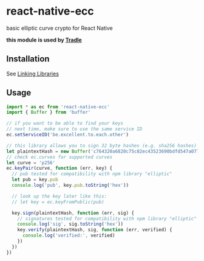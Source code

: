 # react-native-ecc

basic elliptic curve crypto for React Native

**this module is used by [Tradle](https://github.com/tradle/tim)**

## Installation

See [Linking Libraries](http://facebook.github.io/react-native/docs/linking-libraries-ios.html)

## Usage

```js
import * as ec from 'react-native-ecc'
import { Buffer } from 'buffer'

// if you want to be able to find your keys
// next time, make sure to use the same service ID 
ec.setServiceID('be.excellent.to.each.other')

// this library allows you to sign 32 byte hashes (e.g. sha256 hashes)
let plaintextHash = new Buffer('c764320a6820c75c82ec43523690bdfd547a077fd6fb805dc3fb9517d23ca527', 'hex')
// check ec.curves for supported curves
let curve = 'p256'
ec.keyPair(curve, function (err, key) {
  // pub tested for compatibility with npm library "elliptic"
  let pub = key.pub
  console.log('pub', key.pub.toString('hex'))

  // look up the key later like this:
  // let key = ec.keyFromPublic(pub)

  key.sign(plaintextHash, function (err, sig) {
    // signatures tested for compatibility with npm library "elliptic"
    console.log('sig', sig.toString('hex'))
    key.verify(plaintextHash, sig, function (err, verified) {
      console.log('verified:', verified)
    })
  })
})
```
